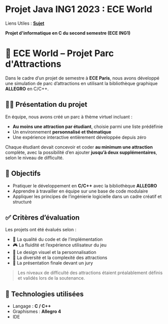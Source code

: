 # Projet Java ING1 2023 : ECE World

Liens Utiles :  [**Sujet**](sujet_ECE_WORLD.pdf)

**Projet d'informatique en C du second semestre (ECE ING1)**

# 🎢 ECE World – Projet Parc d'Attractions

Dans le cadre d’un projet de semestre à **ECE Paris**, nous avons développé une simulation de parc d’attractions en utilisant la bibliothèque graphique **ALLEGRO** en C/C++.

## 🧑‍💻 Présentation du projet

En équipe, nous avons créé un parc à thème virtuel incluant :

- **Au moins une attraction par étudiant**, choisie parmi une liste prédéfinie
- Un environnement **personnalisé et thématique**
- Une expérience interactive entièrement développée depuis zéro

Chaque étudiant devait concevoir et coder **au minimum une attraction** complète, avec la possibilité d’en ajouter **jusqu’à deux supplémentaires**, selon le niveau de difficulté.

## 🎯 Objectifs

- Pratiquer le développement en **C/C++** avec la bibliothèque **ALLEGRO**
- Apprendre à travailler en équipe sur une base de code modulaire
- Appliquer les principes de l’ingénierie logicielle dans un cadre créatif et structuré

## ✅ Critères d’évaluation

Les projets ont été évalués selon :

- 🔧 La qualité du code et de l’implémentation  
- 🎮 La fluidité et l’expérience utilisateur du jeu  
- 🎨 Le design visuel et la personnalisation  
- 🧠 La diversité et la complexité des attractions  
- 🎤 La présentation finale devant un jury

> Les niveaux de difficulté des attractions étaient préalablement définis et validés lors de la soutenance.

## 🚀 Technologies utilisées

- Langage : **C / C++**
- Graphismes : **Allegro 4**
- IDE 



